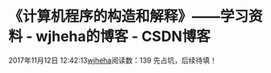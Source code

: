 # 《计算机程序的构造和解释》——学习资料 - wjheha的博客 - CSDN博客
2017年11月12日 12:42:13[wjheha](https://me.csdn.net/wjheha)阅读数：139
先占坑，后续待填！

